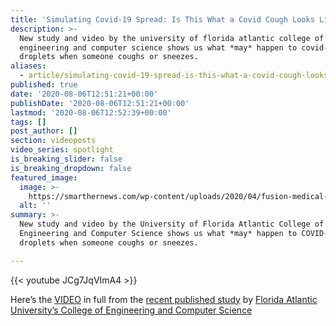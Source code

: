 ```yaml
---
title: 'Simulating Covid-19 Spread: Is This What a Covid Cough Looks Like?'
description: >-
  New study and video by the university of florida atlantic college of
  engineering and computer science shows us what *may* happen to covid-19
  droplets when someone coughs or sneezes.
aliases:
  - article/simulating-covid-19-spread-is-this-what-a-covid-cough-looks-like/
published: true
date: '2020-08-06T12:51:21+00:00'
publishDate: '2020-08-06T12:51:21+00:00'
lastmod: '2020-08-06T12:52:39+00:00'
tags: []
post_author: []
section: videoposts
video_series: spotlight
is_breaking_slider: false
is_breaking_dropdown: false
featured_image:
  image: >-
    https://smarthernews.com/wp-content/uploads/2020/04/fusion-medical-animation-EAgGqOiDDMg-unsplash-min-1024x576.jpg
  alt: ''
summary: >-
  New study and video by the University of Florida Atlantic College of
  Engineering and Computer Science shows us what *may* happen to COVID-19
  droplets when someone coughs or sneezes.

---
```

{{< youtube JCg7JqVImA4 >}}

Here’s the [VIDEO](https://www.fau.edu/newsdesk/articles/efficacy-facemasks-coronavirus.php) in full from the [recent published study](https://aip.scitation.org/doi/10.1063/5.0016018) by [Florida Atlantic University’s College of Engineering and Computer Science](https://www.fau.edu/newsdesk/articles/efficacy-facemasks-coronavirus.php)